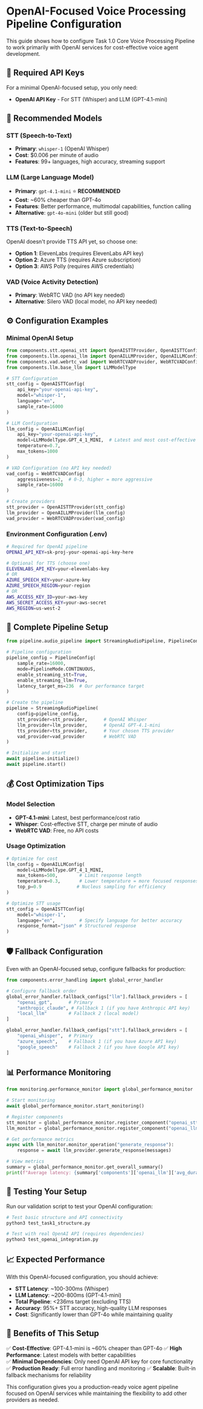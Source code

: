 # OpenAI-Focused Voice Processing Pipeline Configuration

This guide shows how to configure Task 1.0 Core Voice Processing Pipeline to work primarily with OpenAI services for cost-effective voice agent development.

## 🔑 Required API Keys

For a minimal OpenAI-focused setup, you only need:

- **OpenAI API Key** - For STT (Whisper) and LLM (GPT-4.1-mini)

## 📱 Recommended Models

### STT (Speech-to-Text)
- **Primary**: `whisper-1` (OpenAI Whisper)
- **Cost**: $0.006 per minute of audio
- **Features**: 99+ languages, high accuracy, streaming support

### LLM (Large Language Model) 
- **Primary**: `gpt-4.1-mini` ⭐ **RECOMMENDED**
- **Cost**: ~60% cheaper than GPT-4o
- **Features**: Better performance, multimodal capabilities, function calling
- **Alternative**: `gpt-4o-mini` (older but still good)

### TTS (Text-to-Speech)
OpenAI doesn't provide TTS API yet, so choose one:
- **Option 1**: ElevenLabs (requires ElevenLabs API key)
- **Option 2**: Azure TTS (requires Azure subscription)
- **Option 3**: AWS Polly (requires AWS credentials)

### VAD (Voice Activity Detection)
- **Primary**: WebRTC VAD (no API key needed)
- **Alternative**: Silero VAD (local model, no API key needed)

## ⚙️ Configuration Examples

### Minimal OpenAI Setup

```python
from components.stt.openai_stt import OpenAISTTProvider, OpenAISTTConfig
from components.llm.openai_llm import OpenAILLMProvider, OpenAILLMConfig
from components.vad.webrtc_vad import WebRTCVADProvider, WebRTCVADConfig
from components.llm.base_llm import LLMModelType

# STT Configuration
stt_config = OpenAISTTConfig(
    api_key="your-openai-api-key",
    model="whisper-1",
    language="en",
    sample_rate=16000
)

# LLM Configuration  
llm_config = OpenAILLMConfig(
    api_key="your-openai-api-key",
    model=LLMModelType.GPT_4_1_MINI,  # Latest and most cost-effective
    temperature=0.7,
    max_tokens=1000
)

# VAD Configuration (no API key needed)
vad_config = WebRTCVADConfig(
    aggressiveness=2,  # 0-3, higher = more aggressive
    sample_rate=16000
)

# Create providers
stt_provider = OpenAISTTProvider(stt_config)
llm_provider = OpenAILLMProvider(llm_config)  
vad_provider = WebRTCVADProvider(vad_config)
```

### Environment Configuration (.env)

```bash
# Required for OpenAI pipeline
OPENAI_API_KEY=sk-proj-your-openai-api-key-here

# Optional for TTS (choose one)
ELEVENLABS_API_KEY=your-elevenlabs-key
# OR
AZURE_SPEECH_KEY=your-azure-key
AZURE_SPEECH_REGION=your-region
# OR  
AWS_ACCESS_KEY_ID=your-aws-key
AWS_SECRET_ACCESS_KEY=your-aws-secret
AWS_REGION=us-west-2
```

## 🚀 Complete Pipeline Setup

```python
from pipeline.audio_pipeline import StreamingAudioPipeline, PipelineConfig, PipelineMode

# Pipeline configuration
pipeline_config = PipelineConfig(
    sample_rate=16000,
    mode=PipelineMode.CONTINUOUS,
    enable_streaming_stt=True,
    enable_streaming_llm=True,
    latency_target_ms=236  # Our performance target
)

# Create the pipeline
pipeline = StreamingAudioPipeline(
    config=pipeline_config,
    stt_provider=stt_provider,      # OpenAI Whisper
    llm_provider=llm_provider,      # OpenAI GPT-4.1-mini
    tts_provider=tts_provider,      # Your chosen TTS provider
    vad_provider=vad_provider       # WebRTC VAD
)

# Initialize and start
await pipeline.initialize()
await pipeline.start()
```

## 💰 Cost Optimization Tips

### Model Selection
- **GPT-4.1-mini**: Latest, best performance/cost ratio
- **Whisper**: Cost-effective STT, charge per minute of audio
- **WebRTC VAD**: Free, no API costs

### Usage Optimization
```python
# Optimize for cost
llm_config = OpenAILLMConfig(
    model=LLMModelType.GPT_4_1_MINI,
    max_tokens=500,        # Limit response length
    temperature=0.3,       # Lower temperature = more focused responses
    top_p=0.9             # Nucleus sampling for efficiency
)

# Optimize STT usage
stt_config = OpenAISTTConfig(
    model="whisper-1",
    language="en",         # Specify language for better accuracy
    response_format="json" # Structured response
)
```

## 🛡️ Fallback Configuration

Even with an OpenAI-focused setup, configure fallbacks for production:

```python
from components.error_handling import global_error_handler

# Configure fallback order
global_error_handler.fallback_configs["llm"].fallback_providers = [
    "openai_gpt",      # Primary
    "anthropic_claude", # Fallback 1 (if you have Anthropic API key)
    "local_llm"        # Fallback 2 (local model)
]

global_error_handler.fallback_configs["stt"].fallback_providers = [
    "openai_whisper",  # Primary  
    "azure_speech",    # Fallback 1 (if you have Azure API key)
    "google_speech"    # Fallback 2 (if you have Google API key)
]
```

## 📊 Performance Monitoring

```python
from monitoring.performance_monitor import global_performance_monitor

# Start monitoring
await global_performance_monitor.start_monitoring()

# Register components
stt_monitor = global_performance_monitor.register_component("openai_stt", "stt")
llm_monitor = global_performance_monitor.register_component("openai_llm", "llm")

# Get performance metrics
async with llm_monitor.monitor_operation("generate_response"):
    response = await llm_provider.generate_response(messages)

# View metrics
summary = global_performance_monitor.get_overall_summary()
print(f"Average latency: {summary['components']['openai_llm']['avg_duration_ms']}ms")
```

## 🔧 Testing Your Setup

Run our validation script to test your OpenAI configuration:

```bash
# Test basic structure and API connectivity
python3 test_task1_structure.py

# Test with real OpenAI API (requires dependencies)
python3 test_openai_integration.py
```

## 📈 Expected Performance

With this OpenAI-focused configuration, you should achieve:

- **STT Latency**: ~100-300ms (Whisper)
- **LLM Latency**: ~200-800ms (GPT-4.1-mini)  
- **Total Pipeline**: <236ms target (excluding TTS)
- **Accuracy**: 95%+ STT accuracy, high-quality LLM responses
- **Cost**: Significantly lower than GPT-4o while maintaining quality

## 🌟 Benefits of This Setup

✅ **Cost-Effective**: GPT-4.1-mini is ~60% cheaper than GPT-4o
✅ **High Performance**: Latest models with better capabilities  
✅ **Minimal Dependencies**: Only need OpenAI API key for core functionality
✅ **Production Ready**: Full error handling and monitoring
✅ **Scalable**: Built-in fallback mechanisms for reliability

This configuration gives you a production-ready voice agent pipeline focused on OpenAI services while maintaining the flexibility to add other providers as needed.